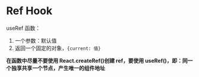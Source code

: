 # Ref Hook

useRef 函数：

1. 一个参数：默认值
2. 返回一个固定的对象，`{current: 值}`

**在函数中尽量不要使用 React.createRef()创建 ref，要使用 useRef()，即：同一个独享共享一个节点，产生唯一的组件地址**
